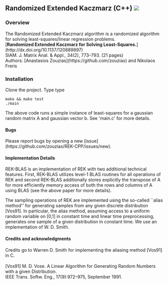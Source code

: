 <h2> Randomized Extended Kaczmarz (C++) <img src="https://travis-ci.org/zouzias/REK-CPP.svg?branch=master"/></h2>
<h3> Overview </h3>
The Randomized Extended Kaczmarz algorithm is a randomized algorithm for solving least-squares/linear regression problems.

<br>
[<b>Randomized Extended Kaczmarz for Solving Least-Squares.</b>](http://dx.doi.org/10.1137/120889897)
<br>
SIAM. J. Matrix Anal. & Appl., 34(2), 773–793. (21 pages) 
<br>
Authors: [Anastasios Zouzias](https://github.com/zouzias) and Nikolaos Freris 
<br>
<h3>
Installation
</h3>

Clone the project. Type type

<code>make && make test</code>
<br>
<code>./main</code>

The above code runs a simple instance of least-squares for a gaussian random matrix A and gaussian vector b. See 'main.c' for more details.
<h4>
Bugs
</h4>
Please report bugs by opening a new [issue](https://github.com/zouzias/REK-CPP/issues/new).

<h4>
Implementation Details
</h4>
REK-BLAS is an implementation of REK with two additional technical features. First, REK-BLAS utilizes level-1 BLAS routines for 
all operations of REK and second REK-BLAS additionally stores explicitly the transpose of A for more efficiently 
memory access of both the rows and columns of A using BLAS (see the above paper for more details). 

The sampling operations of REK are implemented using the so-called ``alias method'' for generating samples 
from any given discrete distribution [Vos91]. In particular, the alias method, assuming access 
to a uniform random variable on [0,1] in constant time and linear time preprocessing, generates one sample
of a given distribution in constant time. We use an implementation of W. D. Smith.

<h4>
Credits and acknowledgments
</h4>

Credits go to Warren D. Smith for implementing the aliasing method [Vos91] in C.
<br><br>
[Vos91] M. D. Vose. A Linear Algorithm for Generating Random Numbers with a given Distribution. 
<br>
IEEE Trans. Softw. Eng., 17(9):972–975, September 1991.
